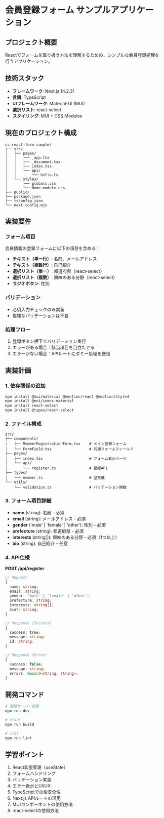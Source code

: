 # 会員登録フォーム サンプルアプリケーション

## プロジェクト概要
Reactでフォームを取り扱う方法を理解するための、シンプルな会員登録処理を行うアプリケーション。

## 技術スタック
- **フレームワーク**: Next.js 14.2.31
- **言語**: TypeScript
- **UIフレームワーク**: Material-UI (MUI)
- **選択リスト**: react-select
- **スタイリング**: MUI + CSS Modules

## 現在のプロジェクト構成
```
cc-react-form-sample/
├── src/
│   ├── pages/
│   │   ├── _app.tsx
│   │   ├── _document.tsx  
│   │   ├── index.tsx
│   │   └── api/
│   │       └── hello.ts
│   └── styles/
│       ├── globals.css
│       └── Home.module.css
├── public/
├── package.json
├── tsconfig.json
└── next.config.mjs
```

## 実装要件

### フォーム項目
会員情報の登録フォームに以下の項目を含める：
- **テキスト（単一行）**: 名前、メールアドレス
- **テキスト（複数行）**: 自己紹介
- **選択リスト（単一）**: 都道府県（react-select）
- **選択リスト（複数）**: 興味のある分野（react-select）
- **ラジオボタン**: 性別

### バリデーション
- 必須入力チェックのみ実装
- 複雑なバリデーションは不要

### 処理フロー
1. 登録ボタン押下でバリデーション実行
2. エラーがある場合：該当項目を目立たせる
3. エラーがない場合：APIルートにダミー処理を送信

## 実装計画

### 1. 依存関係の追加
```bash
npm install @mui/material @emotion/react @emotion/styled
npm install @mui/icons-material
npm install react-select
npm install @types/react-select
```

### 2. ファイル構成
```
src/
├── components/
│   ├── MemberRegistrationForm.tsx    # メイン登録フォーム
│   └── FormField.tsx                 # 共通フォームフィールド
├── pages/
│   ├── index.tsx                     # フォーム表示ページ
│   └── api/
│       └── register.ts               # 登録API
├── types/
│   └── member.ts                     # 型定義
└── utils/
    └── validation.ts                 # バリデーション関数
```

### 3. フォーム項目詳細
- **name** (string): 名前 - 必須
- **email** (string): メールアドレス - 必須  
- **gender** ('male' | 'female' | 'other'): 性別 - 必須
- **prefecture** (string): 都道府県 - 必須
- **interests** (string[]): 興味のある分野 - 必須（1つ以上）
- **bio** (string): 自己紹介 - 任意

### 4. API仕様
**POST /api/register**
```typescript
// Request
{
  name: string;
  email: string;
  gender: 'male' | 'female' | 'other';
  prefecture: string;
  interests: string[];
  bio?: string;
}

// Response (Success)
{
  success: true;
  message: string;
  id: string;
}

// Response (Error)
{
  success: false;
  message: string;
  errors: Record<string, string>;
}
```

## 開発コマンド
```bash
# 開発サーバー起動
npm run dev

# ビルド
npm run build

# Lint
npm run lint
```

## 学習ポイント
1. React状態管理（useState）
2. フォームハンドリング
3. バリデーション実装
4. エラー表示とUI/UX
5. TypeScriptでの型安全性
6. Next.js APIルートの活用
7. MUIコンポーネントの使用方法
8. react-selectの使用方法